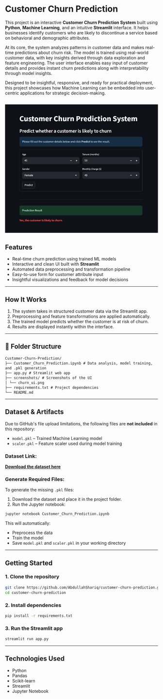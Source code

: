 #  Customer Churn Prediction

This project is an interactive **Customer Churn Prediction System** built using **Python**, **Machine Learning**, and an intuitive **Streamlit** interface. It helps businesses identify customers who are likely to discontinue a service based on behavioral and demographic attributes.

At its core, the system analyzes patterns in customer data and makes real-time predictions about churn risk. The model is trained using real-world customer data, with key insights derived through data exploration and feature engineering. The user interface enables easy input of customer details and provides instant churn predictions along with interpretability through model insights.

Designed to be insightful, responsive, and ready for practical deployment, this project showcases how Machine Learning can be embedded into user-centric applications for strategic decision-making.


![App Screenshot](screenshots/churn_ui.png)
---

##  Features

- Real-time churn prediction using trained ML models
- Interactive and clean UI built with **Streamlit**
- Automated data preprocessing and transformation pipeline
- Easy-to-use form for customer attribute input
- Insightful visualizations and feedback for model decisions

---

##  How It Works

1. The system takes in structured customer data via the Streamlit app.
2. Preprocessing and feature transformations are applied automatically.
3. The trained model predicts whether the customer is at risk of churn.
4. Results are displayed instantly within the interface.

---

## 📁 Folder Structure
```
Customer-Churn-Prediction/
├── Customer_Churn_Prediction.ipynb # Data analysis, model training, and .pkl generation
├── app.py # Streamlit web app
├── screenshots/ # Screenshots of the UI
│ └── churn_ui.png
├── requirements.txt # Project dependencies
└── README.md
```

---

##  Dataset & Artifacts

Due to GitHub's file upload limitations, the following files are **not included** in this repository:
- `model.pkl` – Trained Machine Learning model
- `scaler.pkl` – Feature scaler used during model training

###  Dataset Link:
[**Download the dataset here**](https://www.kaggle.com/datasets/abdullah0a/telecom-customer-churn-insights-for-analysis)

###  Generate Required Files:
To generate the missing `.pkl` files:
1. Download the dataset and place it in the project folder.
2. Run the Jupyter notebook:
```bash
jupyter notebook Customer_Churn_Prediction.ipynb
```
This will automatically:

- Preprocess the data  
- Train the model  
- Save `model.pkl` and `scaler.pkl` in your working directory

---

##  Getting Started

### 1. Clone the repository

```bash
git clone https://github.com/AbdullahShariq/customer-churn-prediction.git
cd customer-churn-prediction
```
### 2. Install dependencies
```bash
pip install -r requirements.txt
```
### 3. Run the Streamlit app
```bash
streamlit run app.py
```

---

##  Technologies Used

- Python  
- Pandas  
- Scikit-learn  
- Streamlit  
- Jupyter Notebook









